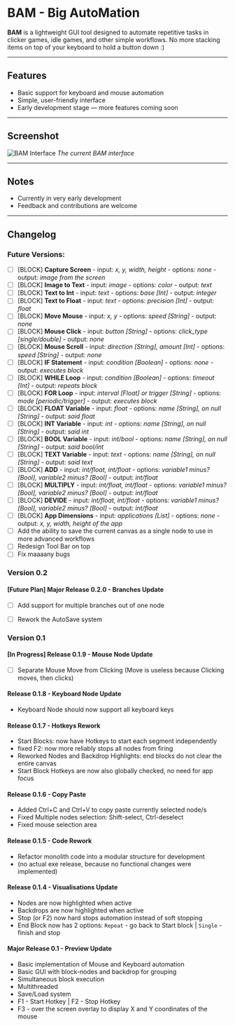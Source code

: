 # BAM - Big AutoMation

**BAM** is a lightweight GUI tool designed to automate repetitive tasks in clicker games, idle games, and other simple workflows.
No more stacking items on top of your keyboard to hold a button down :)

---

## Features

- Basic support for keyboard and mouse automation  
- Simple, user-friendly interface  
- Early development stage — more features coming soon  

---

## Screenshot
![BAM Interface](https://github.com/user-attachments/assets/ccb856e7-9110-4e3c-852f-3aa96321ff7a)
*The current BAM interface*

---

## Notes

- Currently in very early development  
- Feedback and contributions are welcome  

---

## Changelog

### Future Versions:

- [ ] [BLOCK] **Capture Screen** - input: *x, y, width, height* - options: *none* - output: *image from the screen*
- [ ] [BLOCK] **Image to Text** - input: *image* - options: *color* - output: *text*
- [ ] [BLOCK] **Text to Int** - input: *text* - options: *base [Int]* - output: *integer*
- [ ] [BLOCK] **Text to Float** - input: *text* - options: *precision [Int]* - output: *float*
- [ ] [BLOCK] **Move Mouse** - input: *x, y* - options: *speed [String]* - output: *none*
- [ ] [BLOCK] **Mouse Click** - input: *button [String]* - options: *click_type [single/double]* - output: *none*
- [ ] [BLOCK] **Mouse Scroll** - input: *direction [String], amount [Int]* - options: *speed [String]* - output: *none*
- [ ] [BLOCK] **IF Statement** - input: *condition [Boolean]* - options: *none* - output: *executes block*
- [ ] [BLOCK] **WHILE Loop** - input: *condition [Boolean]* - options: *timeout [Int]* - output: *repeats block*
- [ ] [BLOCK] **FOR Loop** - input: *interval [Float] or trigger [String]* - options: *mode [periodic/trigger]* - output: *executes block*
- [ ] [BLOCK] **FLOAT Variable** - input: *float* - options: *name [String], on null [String]* - output: *said float*
- [ ] [BLOCK] **INT Variable** - input: *int* - options: *name [String], on null [String]* - output: *said int*
- [ ] [BLOCK] **BOOL Variable** - input: *int/bool* - options: *name [String], on null [String]* - output: *said bool/int*
- [ ] [BLOCK] **TEXT Variable** - input: *text* - options: *name [String], on null [String]* - output: *said text*
- [ ] [BLOCK] **ADD** - input: *int/float, int/float* - options: *variable1 minus? [Bool], variable2 minus? [Bool]* - output: *int/float*
- [ ] [BLOCK] **MULTIPLY** - input: *int/float, int/float* - options: *variable1 minus? [Bool], variable2 minus? [Bool]* - output: *int/float*
- [ ] [BLOCK] **DEVIDE** - input: *int/float, int/float* - options: *variable1 minus? [Bool], variable2 minus? [Bool]* - output: *int/float*
- [ ] [BLOCK] **App Dimensions** - input: *applications [List]* - options: *none* - output: *x, y, width, height of the app*
- [ ] Add the ability to save the current canvas as a single node to use in more advanced workflows
- [ ] Redesign Tool Bar on top
- [ ] Fix maaaany bugs

### **Version 0.2**

#### [Future Plan] **Major Release 0.2.0** - Branches Update
- [ ] Add support for multiple branches out of one node
- [ ] Rework the AutoSave system


### **Version 0.1**

#### [In Progress] **Release 0.1.9** - Mouse Node Update
- [ ] Separate Mouse Move from Clicking (Move is useless because Clicking moves, then clicks)

#### **Release 0.1.8** - Keyboard Node Update
- Keyboard Node should now support all keyboard keys

#### **Release 0.1.7** - Hotkeys Rework
- Start Blocks: now have Hotkeys to start each segment independently
- fixed F2: now more reliably stops all nodes from firing
- Reworked Nodes and Backdrop Highlights: end blocks do not clear the entire canvas
- Start Block Hotkeys are now also globally checked, no need for app focus

#### **Release 0.1.6** - Copy Paste
- Added Ctrl+C and Ctrl+V to copy paste currently selected node/s
- Fixed Multiple nodes selection: Shift-select, Ctrl-deselect
- Fixed mouse selection area

#### **Release 0.1.5** - Code Rework
- Refactor monolith code into a modular structure for development
- (no actual exe release, because no functional changes were implemented)

#### **Release 0.1.4** - Visualisations Update
- Nodes are now highlighted when active
- Backdrops are now highlighted when active
- Stop (or F2) now hard stops automation instead of soft stopping
- End Block now has 2 options: `Repeat` - go back to Start block | `Single` - finish and stop

#### **Major Release 0.1** - Preview Update
- Basic implementation of Mouse and Keyboard automation
- Basic GUI with block-nodes and backdrop for grouping
- Simultaneous block execution
- Multithreaded
- Save/Load system
- F1 - Start Hotkey | F2 - Stop Hotkey
- F3 - over the screen overlay to display X and Y coordinates of the mouse
